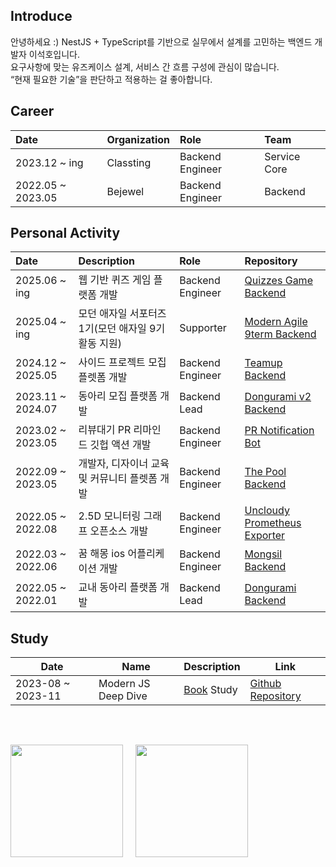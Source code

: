 ## Introduce

안녕하세요 :)
NestJS + TypeScript를 기반으로 실무에서 설계를 고민하는 백엔드 개발자 이석호입니다.  
요구사항에 맞는 유즈케이스 설계, 서비스 간 흐름 구성에 관심이 많습니다.  
“현재 필요한 기술”을 판단하고 적용하는 걸 좋아합니다.

## Career

| Date              | Organization | Role             | Team         |
| :---------------- | :----------- | :--------------- | :----------- |
| 2023.12 ~ ing     | Classting    | Backend Engineer | Service Core |
| 2022.05 ~ 2023.05 | Bejewel      | Backend Engineer | Backend      |

## Personal Activity

| Date              | Description                                        | Role             | Repository                                                                                      |
| :---------------- | :------------------------------------------------- | :--------------- | :---------------------------------------------------------------------------------------------- |
| 2025.06 ~ ing     | 웹 기반 퀴즈 게임 플랫폼 개발                      | Backend Engineer | [Quizzes Game Backend](https://github.com/modern-agile-team/quizz-game-io-backend)              |
| 2025.04 ~ ing     | 모던 애자일 서포터즈1기(모던 애자일 9기 활동 지원) | Supporter        | [Modern Agile 9term Backend](https://github.com/modern-agile-team/9term-main-back)              |
| 2024.12 ~ 2025.05 | 사이드 프로젝트 모집 플렛폼 개발                   | Backend Engineer | [Teamup Backend](https://github.com/rrgks6221/teamup-backend)                                   |
| 2023.11 ~ 2024.07 | 동아리 모집 플랫폼 개발                            | Backend Lead     | [Dongurami v2 Backend](https://github.com/modern-agile-team/dongurami-server-v2)                |
| 2023.02 ~ 2023.05 | 리뷰대기 PR 리마인드 깃헙 액션 개발                | Backend Engineer | [PR Notification Bot](https://github.com/rrgks6221/pr-notification-bot)                         |
| 2022.09 ~ 2023.05 | 개발자, 디자이너 교육 및 커뮤니티 플렛폼 개발      | Backend Engineer | [The Pool Backend](https://github.com/the-pool/the-pool-api)                                    |
| 2022.05 ~ 2022.08 | 2.5D 모니터링 그래프 오픈소스 개발                 | Backend Engineer | [Uncloudy Prometheus Exporter](https://github.com/team-grass-farm/uncloudy-prometheus-exporter) |
| 2022.03 ~ 2022.06 | 꿈 해몽 ios 어플리케이션 개발                      | Backend Engineer | [Mongsil Backend](https://github.com/depromeet/Mongsil-Server)                                  |
| 2022.05 ~ 2022.01 | 교내 동아리 플랫폼 개발                            | Backend Lead     | [Dongurami Backend](https://github.com/modern-agile-team/dongurami-server)                      |

## Study

| Date              | Name                | Description                                             | Link                                                                 |
| ----------------- | ------------------- | ------------------------------------------------------- | -------------------------------------------------------------------- |
| 2023-08 ~ 2023-11 | Modern JS Deep Dive | [Book](https://m.yes24.com/Goods/Detail/92742567) Study | [Github Repository](https://github.com/rrgks6221/js-deep-dive-study) |

<br>

##

<div style="display: flex">

  <img style="object-fit:cover; margin-right:20px"  height="180px" src="https://github-readme-stats.vercel.app/api/top-langs/?username=rrgks6221&layout=compact&theme=github_dark&hide=CSS,HTML,EJS" />
  <img style="object-fit:cover"  height="180px" src="https://github-readme-stats.vercel.app/api?username=rrgks6221&show_icons=true&theme=github_dark" />

</div>
